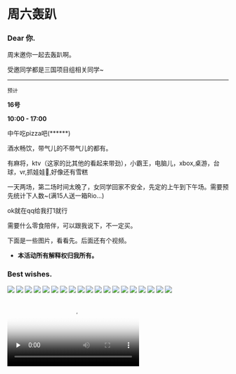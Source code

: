 # 周六轰趴
### Dear 你.

周末邀你一起去轰趴啊。

受邀同学都是三国项目组相关同学~
**************

``预计``

**16号**

**10:00 - 17:00**

中午吃pizza吧(******)

酒水畅饮，带气儿的不带气儿的都有。

有麻将，ktv（这家的比其他的看起来带劲），小霸王，电脑儿，xbox,桌游，台球，vr,抓娃娃🐔,好像还有雪糕


一天两场，第二场时间太晚了，女同学回家不安全，先定的上午到下午场。需要预先统计下人数~(满15人送一箱Rio...)

ok就在qq给我打1就行


需要什么零食陪伴，可以跟我说下，不一定买。



下面是一些图片，看看先。后面还有个视频。



* **本活动所有解释权归我所有。**


### Best wishes.

<img src="https://github.com/BlackStar0313/activity/blob/master/res/IMG_5757.JPG?raw=true" >

<img src="https://github.com/BlackStar0313/activity/blob/master/res/IMG_5758.JPG?raw=true" >


<img src="https://github.com/BlackStar0313/activity/blob/master/res/IMG_5759.JPG?raw=true" >

<img src="https://github.com/BlackStar0313/activity/blob/master/res/IMG_5760.JPG?raw=true" >

<img src="https://github.com/BlackStar0313/activity/blob/master/res/IMG_5761.JPG?raw=true" >

<img src="https://github.com/BlackStar0313/activity/blob/master/res/IMG_5762.JPG?raw=true" >

<img src="https://github.com/BlackStar0313/activity/blob/master/res/IMG_5763.JPG?raw=true" >

<img src="https://github.com/BlackStar0313/activity/blob/master/res/IMG_5764.JPG?raw=true" >

<img src="https://github.com/BlackStar0313/activity/blob/master/res/IMG_5765.JPG?raw=true" >

<img src="https://github.com/BlackStar0313/activity/blob/master/res/IMG_5766.JPG?raw=true" >

<img src="https://github.com/BlackStar0313/activity/blob/master/res/IMG_5767.JPG?raw=true" >

<img src="https://github.com/BlackStar0313/activity/blob/master/res/IMG_5768.JPG?raw=true" >

<img src="https://github.com/BlackStar0313/activity/blob/master/res/IMG_5769.JPG?raw=true" >

<img src="https://github.com/BlackStar0313/activity/blob/master/res/IMG_5770.JPG?raw=true" >

<img src="https://github.com/BlackStar0313/activity/blob/master/res/IMG_5771.JPG?raw=true" >

<img src="https://github.com/BlackStar0313/activity/blob/master/res/IMG_5772.JPG?raw=true" >

<img src="https://github.com/BlackStar0313/activity/blob/master/res/IMG_5773.JPG?raw=true" >

<img src="https://github.com/BlackStar0313/activity/blob/master/res/IMG_5774.JPG?raw=true" >

<img src="https://github.com/BlackStar0313/activity/blob/master/res/IMG_5775.JPG?raw=true" >



<video id="video" controls="" preload="none" poster="https://github.com/BlackStar0313/activity/blob/master/res/vedioshow.png?raw=true"><source id="mp4" src="http://redpotato.cn/activity/show.mp4"></video>


